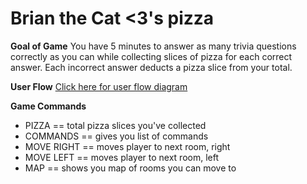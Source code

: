 # Brian the Cat <3's pizza

**Goal of Game**
You have 5 minutes to answer as many trivia questions correctly as you can while collecting slices of pizza for each correct answer. Each incorrect answer deducts a pizza slice from your total.

**User Flow**
[Click here for user flow diagram](https://docs.google.com/drawings/d/1KRPnZevfuHmyybVDCT_uEbo-M3rmzDrGQkN74D7BkVo/edit)

**Game Commands**
* PIZZA == total pizza slices you've collected
* COMMANDS == gives you list of commands
* MOVE RIGHT == moves player to next room, right
* MOVE LEFT == moves player to next room, left
* MAP == shows you map of rooms you can move to
